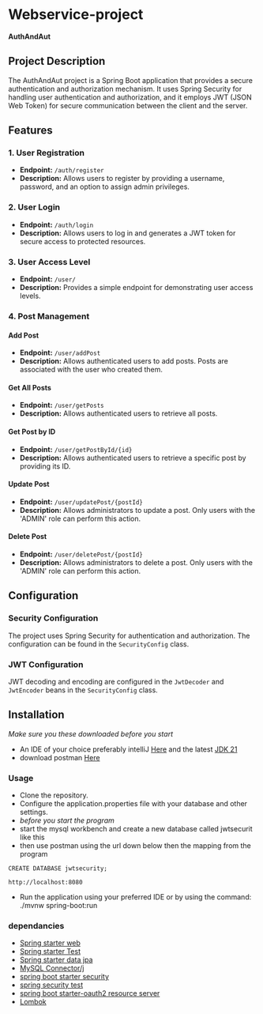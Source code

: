 # Webservice-project

**AuthAndAut**

## Project Description

The AuthAndAut project is a Spring Boot application that provides a secure authentication and authorization mechanism. It uses Spring Security for handling user authentication and authorization, and it employs JWT (JSON Web Token) for secure communication between the client and the server.

## Features

### 1. User Registration

- **Endpoint:** `/auth/register`
- **Description:** Allows users to register by providing a username, password, and an option to assign admin privileges.

### 2. User Login

- **Endpoint:** `/auth/login`
- **Description:** Allows users to log in and generates a JWT token for secure access to protected resources.

### 3. User Access Level

- **Endpoint:** `/user/`
- **Description:** Provides a simple endpoint for demonstrating user access levels.

### 4. Post Management

#### Add Post

- **Endpoint:** `/user/addPost`
- **Description:** Allows authenticated users to add posts. Posts are associated with the user who created them.

#### Get All Posts

- **Endpoint:** `/user/getPosts`
- **Description:** Allows authenticated users to retrieve all posts.

#### Get Post by ID

- **Endpoint:** `/user/getPostById/{id}`
- **Description:** Allows authenticated users to retrieve a specific post by providing its ID.

#### Update Post

- **Endpoint:** `/user/updatePost/{postId}`
- **Description:** Allows administrators to update a post. Only users with the 'ADMIN' role can perform this action.

#### Delete Post

- **Endpoint:** `/user/deletePost/{postId}`
- **Description:** Allows administrators to delete a post. Only users with the 'ADMIN' role can perform this action.

## Configuration

### Security Configuration

The project uses Spring Security for authentication and authorization. The configuration can be found in the `SecurityConfig` class.

### JWT Configuration

JWT decoding and encoding are configured in the `JwtDecoder` and `JwtEncoder` beans in the `SecurityConfig` class.

## Installation
*Make sure you these downloaded before you start*
+ An IDE of your choice preferably intelliJ [Here](https://www.jetbrains.com/idea/download/#section=windows) and the latest [JDK 21](https://www.oracle.com/se/java/technologies/downloads/)
+ download postman [Here](https://www.postman.com/)
  
### Usage
+ Clone the repository.
+  Configure the application.properties file with your database and other settings.
+  *before you start the program*
+ start the mysql workbench and create a new database called jwtsecurit like this
+ then use postman using the url down below then the mapping from the program
```
CREATE DATABASE jwtsecurity;

http://localhost:8080
```
+  Run the application using your preferred IDE or by using the command: ./mvnw spring-boot:run

### dependancies
+ [Spring starter web](https://mvnrepository.com/artifact/org.springframework.boot/spring-boot-starter-web)
+ [Spring starter Test](https://mvnrepository.com/artifact/org.springframework.boot/spring-boot-starter-test)
+ [Spring starter data jpa](https://mvnrepository.com/artifact/org.springframework.boot/spring-boot-starter-data-jpa)
+ [MySQL Connector/j](https://mvnrepository.com/artifact/com.mysql/mysql-connector-j)
+ [spring boot starter security](https://mvnrepository.com/artifact/org.springframework.boot/spring-boot-starter-security)
+ [spring security test](https://mvnrepository.com/artifact/org.springframework.security/spring-security-test)
+ [spring boot starter-oauth2 resource server](https://mvnrepository.com/artifact/org.springframework.boot/spring-boot-starter-oauth2-resource-server)
+ [Lombok](https://mvnrepository.com/artifact/org.projectlombok/lombok)
  
